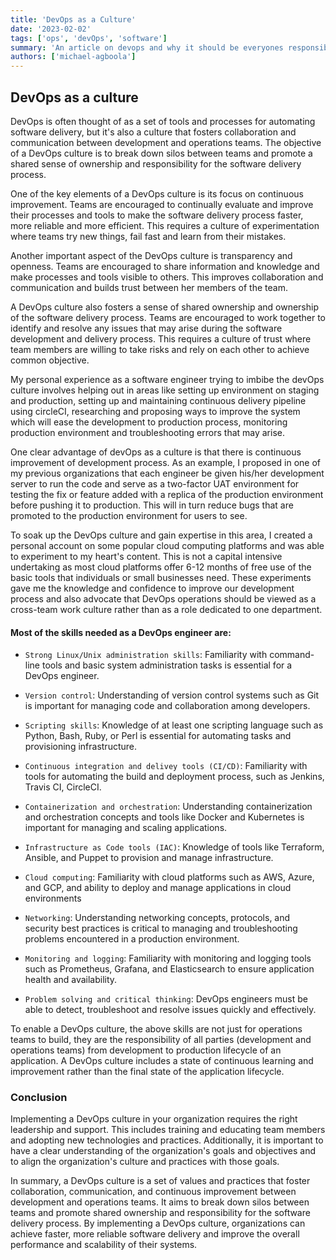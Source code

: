 ```yaml
---
title: 'DevOps as a Culture'
date: '2023-02-02'
tags: ['ops', 'devOps', 'software']
summary: 'An article on devops and why it should be everyones responsibility'
authors: ['michael-agboola']
---
```


## DevOps as a culture

DevOps is often thought of as a set of tools and processes for automating software delivery, but it's also a culture that fosters collaboration and communication between development and operations teams. The objective of a DevOps culture is to break down silos between teams and promote a shared sense of ownership and responsibility for the software delivery process.

One of the key elements of a DevOps culture is its focus on continuous improvement. Teams are encouraged to continually evaluate and improve their processes and tools to make the software delivery process faster, more reliable and more efficient. This requires a culture of experimentation where teams try new things, fail fast and learn from their mistakes.

Another important aspect of the DevOps culture is transparency and openness. Teams are encouraged to share information and knowledge and make processes and tools visible to others. This improves collaboration and communication and builds trust between her members of the team.

A DevOps culture also fosters a sense of shared ownership and ownership of the software delivery process. Teams are encouraged to work together to identify and resolve any issues that may arise during the software development and delivery process. This requires a culture of trust where team members are willing to take risks and rely on each other to achieve common objective.

My personal experience as a software engineer trying to imbibe the devOps culture involves helping out in areas like setting up environment on staging and production, setting up and maintaining continuous delivery pipeline using circleCI, researching and proposing ways to improve the system which will ease the development to production process, monitoring production environment and troubleshooting errors that may arise.

One clear advantage of devOps as a culture is that there is continuous improvement of development process. As an example, I proposed in one of my previous organizations that each engineer be given his/her development server to run the code and serve as a two-factor UAT environment for testing the fix or feature added with a replica of the production environment before pushing it to production. This will in turn reduce bugs that are promoted to the production environment for users to see.

To soak up the DevOps culture and gain expertise in this area, I created a personal account on some popular cloud computing platforms and was able to experiment to my heart's content. This is not a capital intensive undertaking as most cloud platforms offer 6-12 months of free use of the basic tools that individuals or small businesses need. These experiments gave me the knowledge and confidence to improve our development process and also advocate that DevOps operations should be viewed as a cross-team work culture rather than as a role dedicated to one department.

#### Most of the skills needed as a DevOps engineer are:

- `Strong Linux/Unix administration skills`: Familiarity with command-line tools and basic system administration tasks is essential for a DevOps engineer.

- `Version control`: Understanding of version control systems such as Git is important for managing code and collaboration among developers.

- `Scripting skills`: Knowledge of at least one scripting language such as Python, Bash, Ruby, or Perl is essential for automating tasks and provisioning infrastructure.

- `Continuous integration and delivey tools (CI/CD)`: Familiarity with tools for automating the build and deployment process, such as Jenkins, Travis CI, CircleCI.

- `Containerization and orchestration`: Understanding containerization and orchestration concepts and tools like Docker and Kubernetes is important for managing and scaling applications.

- `Infrastructure as Code tools (IAC)`: Knowledge of tools like Terraform, Ansible, and Puppet to provision and manage infrastructure.

- `Cloud computing`: Familiarity with cloud platforms such as AWS, Azure, and GCP, and ability to deploy and manage applications in cloud environments

- `Networking`: Understanding networking concepts, protocols, and security best practices is critical to managing and troubleshooting problems encountered in a production environment.

- `Monitoring and logging`: Familiarity with monitoring and logging tools such as Prometheus, Grafana, and Elasticsearch to ensure application health and availability.

- `Problem solving and critical thinking`: DevOps engineers must be able to detect, troubleshoot and resolve issues quickly and effectively.

To enable a DevOps culture, the above skills are not just for operations teams to build, they are the responsibility of all parties (development and operations teams) from development to production lifecycle of an application. A DevOps culture includes a state of continuous learning and improvement rather than the final state of the application lifecycle.

### Conclusion

Implementing a DevOps culture in your organization requires the right leadership and support. This includes training and educating team members and adopting new technologies and practices. Additionally, it is important to have a clear understanding of the organization's goals and objectives and to align the organization's culture and practices with those goals.

In summary, a DevOps culture is a set of values and practices that foster collaboration, communication, and continuous improvement between development and operations teams. It aims to break down silos between teams and promote shared ownership and responsibility for the software delivery process. By implementing a DevOps culture, organizations can achieve faster, more reliable software delivery and improve the overall performance and scalability of their systems.
